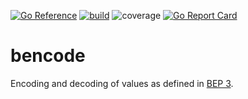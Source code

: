 [![Go Reference](https://pkg.go.dev/badge/github.com/bitorgo/bencode.svg)](https://pkg.go.dev/github.com/bitorgo/bencode)
[![build](https://github.com/bitorgo/bencode/actions/workflows/build.yml/badge.svg?branch=main&event=push)](https://github.com/bitorgo/bencode/actions/workflows/build.yml)
![coverage](https://img.shields.io/badge/coverage-82.5%25-brightgreen)
[![Go Report Card](https://goreportcard.com/badge/github.com/bitorgo/bencode)](https://goreportcard.com/report/github.com/bitorgo/bencode)

# bencode

Encoding and decoding of values as defined in [BEP 3](https://www.bittorrent.org/beps/bep_0003.html).
